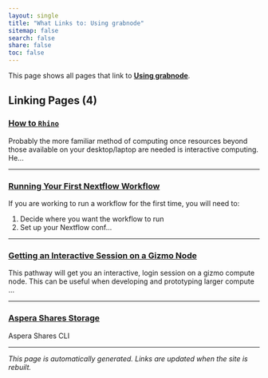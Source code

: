 ```yaml
---
layout: single
title: "What Links to: Using grabnode"
sitemap: false
search: false
share: false
toc: false
---
```


This page shows all pages that link to **[Using grabnode](/compdemos/grabnode/)**.

## Linking Pages (4)

### [How to `Rhino`](/compdemos/howtoRhino/)

Probably the more familiar method of computing once resources beyond those available on your desktop/laptop are needed is interactive computing.  He...

---

### [Running Your First Nextflow Workflow](/datademos/running_first_workflow/)

If you are working to run a workflow for the first time, you will need to:
1. Decide where you want the workflow to run
2. Set up your Nextflow conf...

---

### [Getting an Interactive Session on a Gizmo Node](/pathways/path-grab/)

This pathway will get you an interactive, login session on a gizmo compute node.  This can be useful when developing and prototyping larger compute ...

---

### [Aspera Shares Storage](/scicomputing/store_aspera_shares/)

Aspera Shares CLI

---


*This page is automatically generated. Links are updated when the site is rebuilt.*
